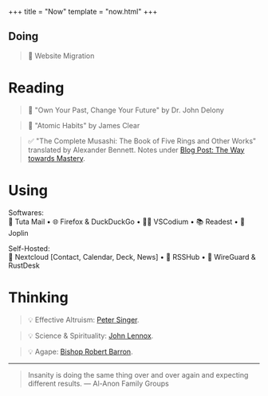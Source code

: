 +++
title = "Now"
template = "now.html"
+++

## Doing

> 🚧 Website Migration

# Reading

> 🚧 "Own Your Past, Change Your Future" by Dr. John Delony

> 🚧 "Atomic Habits" by James Clear

> ✅️ "The Complete Musashi: The Book of Five Rings and Other Works" translated by Alexander Bennett. Notes under [Blog Post: The Way towards Mastery](https://leekaize.com/blog/the-way-towards-mastery/).

# Using

Softwares:
<br>📧 Tuta Mail • 🌐 Firefox & DuckDuckGo • 🧑‍💻 VSCodium • 📚 Readest • 📝 Joplin

Self-Hosted:
<br>💾 Nextcloud [Contact, Calendar, Deck, News] • 🔔 RSSHub • 🔗 WireGuard & RustDesk

# Thinking

> 💡 Effective Altruism: [Peter Singer](https://www.youtube.com/watch?v=Diuv3XZQXyc).

> 💡 Science & Spirituality: [John Lennox](https://www.youtube.com/watch?v=otrqzITuSqE).

> 💡 Agape: [Bishop Robert Barron](https://www.youtube.com/watch?v=mb5Um3h0pEc).

---

> Insanity is doing the same thing over and over again and expecting different results. — Al-Anon Family Groups
